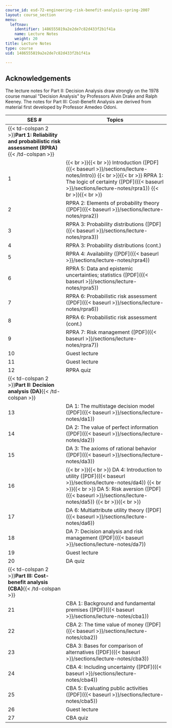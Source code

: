 ```yaml
---
course_id: esd-72-engineering-risk-benefit-analysis-spring-2007
layout: course_section
menu:
  leftnav:
    identifier: 1486555819a2e2de7c82d433f2b1f41a
    name: Lecture Notes
    weight: 20
title: Lecture Notes
type: course
uid: 1486555819a2e2de7c82d433f2b1f41a

---
```


Acknowledgements
----------------

The lecture notes for Part II: Decision Analysis draw strongly on the 1978 course manual "Decision Analysis" by Professors Alvin Drake and Ralph Keeney. The notes for Part III: Cost-Benefit Analysis are derived from material first developed by Professor Amedeo Odoni.

| SES # | Topics |
| --- | --- |
| {{< td-colspan 2 >}}**Part 1: Reliability and probabilistic risk assessment (RPRA)**{{< /td-colspan >}} ||
| 1 |  {{< br >}}{{< br >}} Introduction ([PDF]({{< baseurl >}}/sections/lecture-notes/intro)) {{< br >}}{{< br >}} RPRA 1: The logic of certainty ([PDF]({{< baseurl >}}/sections/lecture-notes/rpra1)) {{< br >}}{{< br >}}  |
| 2 | RPRA 2: Elements of probability theory ([PDF]({{< baseurl >}}/sections/lecture-notes/rpra2)) |
| 3 | RPRA 3: Probability distributions ([PDF]({{< baseurl >}}/sections/lecture-notes/rpra3)) |
| 4 | RPRA 3: Probability distributions (cont.) |
| 5 | RPRA 4: Availability ([PDF]({{< baseurl >}}/sections/lecture-notes/rpra4)) |
| 6 | RPRA 5: Data and epistemic uncertainties; statistics ([PDF]({{< baseurl >}}/sections/lecture-notes/rpra5)) |
| 7 | RPRA 6: Probabilistic risk assessment ([PDF]({{< baseurl >}}/sections/lecture-notes/rpra6)) |
| 8 | RPRA 6: Probabilistic risk assessment (cont.) |
| 9 | RPRA 7: Risk management ([PDF]({{< baseurl >}}/sections/lecture-notes/rpra7)) |
| 10 | Guest lecture |
| 11 | Guest lecture |
| 12 | RPRA quiz |
| {{< td-colspan 2 >}}**Part II: Decision analysis (DA)**{{< /td-colspan >}} ||
| 13 | DA 1: The multistage decision model ([PDF]({{< baseurl >}}/sections/lecture-notes/da1)) |
| 14 | DA 2: The value of perfect information ([PDF]({{< baseurl >}}/sections/lecture-notes/da2)) |
| 15 | DA 3: The axioms of rational behavior ([PDF]({{< baseurl >}}/sections/lecture-notes/da3)) |
| 16 |  {{< br >}}{{< br >}} DA 4: Introduction to utility ([PDF]({{< baseurl >}}/sections/lecture-notes/da4)) {{< br >}}{{< br >}} DA 5: Risk aversion ([PDF]({{< baseurl >}}/sections/lecture-notes/da5)) {{< br >}}{{< br >}}  |
| 17 | DA 6: Multiattribute utility theory ([PDF]({{< baseurl >}}/sections/lecture-notes/da6)) |
| 18 | DA 7: Decision analysis and risk management ([PDF]({{< baseurl >}}/sections/lecture-notes/da7)) |
| 19 | Guest lecture |
| 20 | DA quiz |
| {{< td-colspan 2 >}}**Part III: Cost-benefit analysis (CBA)**{{< /td-colspan >}} ||
| 21 | CBA 1: Background and fundamental premises ([PDF]({{< baseurl >}}/sections/lecture-notes/cba1)) |
| 22 | CBA 2: The time value of money ([PDF]({{< baseurl >}}/sections/lecture-notes/cba2)) |
| 23 | CBA 3: Bases for comparison of alternatives ([PDF]({{< baseurl >}}/sections/lecture-notes/cba3)) |
| 24 | CBA 4: Including uncertainty ([PDF]({{< baseurl >}}/sections/lecture-notes/cba4)) |
| 25 | CBA 5: Evaluating public activities ([PDF]({{< baseurl >}}/sections/lecture-notes/cba5)) |
| 26 | Guest lecture |
| 27 | CBA quiz
